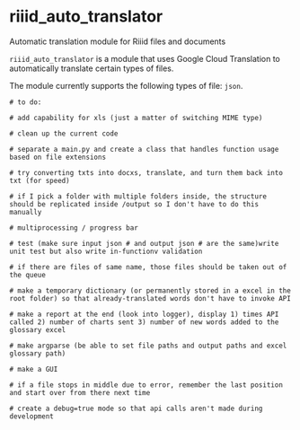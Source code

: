 # riiid_auto_translator
Automatic translation module for Riiid files and documents

`riiid_auto_translator` is a module that uses Google Cloud Translation to automatically translate certain types of files.

The module currently supports the following types of file: `json`.




    # to do:

    # add capability for xls (just a matter of switching MIME type)

    # clean up the current code

    # separate a main.py and create a class that handles function usage based on file extensions

    # try converting txts into docxs, translate, and turn them back into txt (for speed)
    
    # if I pick a folder with multiple folders inside, the structure should be replicated inside /output so I don't have to do this manually

    # multiprocessing / progress bar

    # test (make sure input json # and output json # are the same)write unit test but also write in-functionv validation

    # if there are files of same name, those files should be taken out of the queue

    # make a temporary dictionary (or permanently stored in a excel in the root folder) so that already-translated words don't have to invoke API

    # make a report at the end (look into logger), display 1) times API called 2) number of charts sent 3) number of new words added to the glossary excel

    # make argparse (be able to set file paths and output paths and excel glossary path)

    # make a GUI

    # if a file stops in middle due to error, remember the last position and start over from there next time

    # create a debug=true mode so that api calls aren't made during development